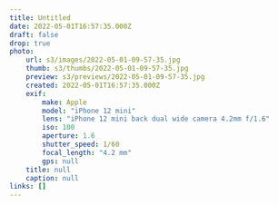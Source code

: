 ```yaml
---
title: Untitled
date: 2022-05-01T16:57:35.000Z
draft: false
drop: true
photo:
    url: s3/images/2022-05-01-09-57-35.jpg
    thumb: s3/thumbs/2022-05-01-09-57-35.jpg
    preview: s3/previews/2022-05-01-09-57-35.jpg
    created: 2022-05-01T16:57:35.000Z
    exif:
        make: Apple
        model: "iPhone 12 mini"
        lens: "iPhone 12 mini back dual wide camera 4.2mm f/1.6"
        iso: 100
        aperture: 1.6
        shutter_speed: 1/60
        focal_length: "4.2 mm"
        gps: null
    title: null
    caption: null
links: []
---
```

